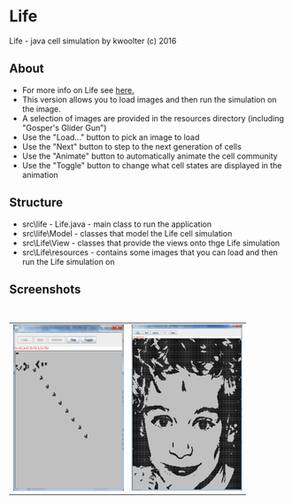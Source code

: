 # Life
Life - java cell simulation by kwoolter
(c) 2016

## About
- For more info on Life see <a href="https://en.wikipedia.org/wiki/Conway's_Game_of_Life">here.</a>
- This version allows you to load images and then run the simulation on the image.
- A selection of images are provided in the resources directory (including "Gosper's Glider Gun")
- Use the "Load..." button to pick an image to load
- Use the "Next" button to step to the next generation of cells
- Use the "Animate" button to automatically animate the cell community
- Use the "Toggle" button to change what cell states are displayed in the animation

## Structure
- src\life - Life.java - main class to run the application
- src\life\Model - classes that model the Life cell simulation
- src\Life\View - classes that provide the views onto thge Life simulation
- src\Life\resources - contains some images that you can load and then run the Life simulation on

## Screenshots
</br>
<table>
<tr>
<td>
<img height=300 width=200 src="https://github.com/kwoolter/Life/blob/master/src/life/View/screenshots/gospers.PNG" alt="gospers">
</td>
<td>
<img height=300 width=200 src="https://github.com/kwoolter/Life/blob/master/src/life/View/screenshots/jack.PNG" alt="jack">
</td>
</tr>
</table>